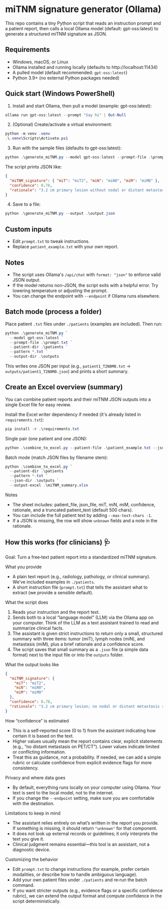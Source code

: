# miTNM signature generator (Ollama)

This repo contains a tiny Python script that reads an instruction prompt and a patient report, then calls a local Ollama model (default: gpt-oss:latest) to generate a structured miTNM signature as JSON.

## Requirements
- Windows, macOS, or Linux
- Ollama installed and running locally (defaults to http://localhost:11434)
- A pulled model (default recommended: `gpt-oss:latest`)
- Python 3.9+ (no external Python packages needed)

## Quick start (Windows PowerShell)

1. Install and start Ollama, then pull a model (example: gpt-oss:latest):

```powershell
ollama run gpt-oss:latest --prompt "Say hi" | Out-Null
```

2. (Optional) Create/activate a virtual environment:

```powershell
python -m venv .venv
.\.venv\Scripts\Activate.ps1
```

3. Run with the sample files (defaults to gpt-oss:latest):

```powershell
python .\generate_miTNM.py --model gpt-oss:latest --prompt-file .\prompt.txt --patient-file .\patient_example.txt
```

The script prints JSON like:

```json
{
  "miTNM_signature": { "miT": "miT2", "miN": "miN0", "miM": "miM0" },
  "confidence": 0.78,
  "rationale": "3.2 cm primary lesion without nodal or distant metastasis on PET/CT."
}
```

4. Save to a file:

```powershell
python .\generate_miTNM.py --output .\output.json
```

## Custom inputs
- Edit `prompt.txt` to tweak instructions.
- Replace `patient_example.txt` with your own report.

## Notes
- The script uses Ollama's `/api/chat` with `format: "json"` to enforce valid JSON output.
- If the model returns non-JSON, the script exits with a helpful error. Try lowering temperature or adjusting the prompt.
- You can change the endpoint with `--endpoint` if Ollama runs elsewhere.

## Batch mode (process a folder)

Place patient `.txt` files under `./patients` (examples are included). Then run:

```powershell
python .\generate_miTNM.py `
  --model gpt-oss:latest `
  --prompt-file .\prompt.txt `
  --patient-dir .\patients `
  --pattern *.txt `
  --output-dir .\outputs
```

This writes one JSON per input (e.g., `patient1_T2N0M0.txt` -> `outputs/patient1_T2N0M0.json`) and prints a short summary.

## Create an Excel overview (summary)

You can combine patient reports and their miTNM JSON outputs into a single Excel file for easy review.

Install the Excel writer dependency if needed (it's already listed in `requirements.txt`):

```powershell
pip install -r .\requirements.txt
```

Single pair (one patient and one JSON):

```powershell
python .\combine_to_excel.py --patient-file .\patient_example.txt --json-file .\output.json --output-excel .\miTNM_summary.xlsx
```

Batch mode (match JSON files by filename stem):

```powershell
python .\combine_to_excel.py `
  --patient-dir .\patients `
  --pattern *.txt `
  --json-dir .\outputs `
  --output-excel .\miTNM_summary.xlsx
```

Notes
- The sheet includes: patient_file, json_file, miT, miN, miM, confidence, rationale, and a truncated patient_text (default 500 chars).
- You can include the full patient text by adding `--max-text-chars -1`.
- If a JSON is missing, the row will show `unknown` fields and a note in the rationale.

## How this works (for clinicians) 🩺

Goal: Turn a free‑text patient report into a standardized miTNM signature.

What you provide
- A plain text report (e.g., radiology, pathology, or clinical summary). We’ve included examples in `./patients`.
- A short instruction file (`prompt.txt`) that tells the assistant what to extract (we provide a sensible default).

What the script does
1) Reads your instruction and the report text.
2) Sends both to a local “language model” (LLM) via the Ollama app on your computer. Think of the LLM as a text assistant trained to read and summarize clinical facts.
3) The assistant is given strict instructions to return only a small, structured summary with three items: tumor (miT), lymph nodes (miN), and metastasis (miM), plus a brief rationale and a confidence score.
4) The script saves that small summary as a `.json` file (a simple data format) next to the input file or into the `outputs` folder.

What the output looks like
```json
{
  "miTNM_signature": {
    "miT": "miT2",
    "miN": "miN0",
    "miM": "miM0"
  },
  "confidence": 0.78,
  "rationale": "3.2 cm primary lesion; no nodal or distant metastasis reported on PET/CT."
}
```

How “confidence” is estimated
- This is a self‑reported score (0 to 1) from the assistant indicating how certain it is based on the text.
- Higher values usually mean the report contains clear, explicit statements (e.g., “no distant metastasis on PET/CT”). Lower values indicate limited or conflicting information.
- Treat this as guidance, not a probability. If needed, we can add a simple rubric or calculate confidence from explicit evidence flags for more consistency.

Privacy and where data goes
- By default, everything runs locally on your computer using Ollama. Your text is sent to the local model, not to the internet.
- If you change the `--endpoint` setting, make sure you are comfortable with the destination.

Limitations to keep in mind
- The assistant relies entirely on what’s written in the report you provide. If something is missing, it should return `"unknown"` for that component.
- It does not look up external records or guidelines; it only interprets the text you give it.
- Clinical judgment remains essential—this tool is an assistant, not a diagnostic device.

Customizing the behavior
- Edit `prompt.txt` to change instructions (for example, prefer certain modalities, or describe how to handle ambiguous language).
- Add your own patient files under `./patients` and re‑run the batch command.
- If you want stricter outputs (e.g., evidence flags or a specific confidence rubric), we can extend the output format and compute confidence in the script deterministically.

